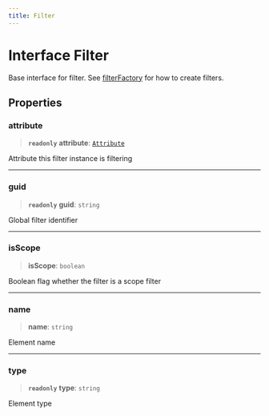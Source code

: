 ```yaml
---
title: Filter
---
```


# Interface Filter

Base interface for filter. See [filterFactory](../factories/namespace.filterFactory/index.md) for how to create filters.

## Properties

### attribute

> **`readonly`** **attribute**: [`Attribute`](interface.Attribute.md)

Attribute this filter instance is filtering

***

### guid

> **`readonly`** **guid**: `string`

Global filter identifier

***

### isScope

> **isScope**: `boolean`

Boolean flag whether the filter is a scope filter

***

### name

> **name**: `string`

Element name

***

### type

> **`readonly`** **type**: `string`

Element type

